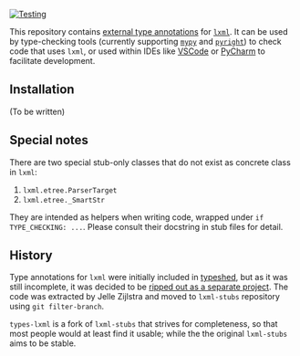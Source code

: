 [![Testing](https://github.com/abelcheung/types-lxml/actions/workflows/test.yml/badge.svg)](https://github.com/abelcheung/types-lxml/actions/workflows/test.yml/badge.svg)

This repository contains [external type annotations](https://peps.python.org/pep-0561/) for [`lxml`](http://lxml.de/). It can be used by type-checking tools (currently supporting [`mypy`](https://pypi.org/project/mypy/) and [`pyright`](https://github.com/Microsoft/pyright)) to check code that uses `lxml`, or used within IDEs like [VSCode](https://code.visualstudio.com/) or [PyCharm](https://www.jetbrains.com/pycharm/) to facilitate development.

## Installation

(To be written)

## Special notes
There are two special stub-only classes that do not exist as concrete class in `lxml`:

1. `lxml.etree.ParserTarget`
2. `lxml.etree._SmartStr`

They are intended as helpers when writing code, wrapped under
`if TYPE_CHECKING: ...`. Please consult their docstring in stub files for detail.

## History

Type annotations for `lxml` were initially included in [typeshed](https://www.github.com/python/typeshed), but as it was still incomplete, it was decided to be [ripped out as a separate project](https://github.com/python/typeshed/issues/525).
The code was extracted by Jelle Zijlstra and moved to `lxml-stubs` repository using `git filter-branch`.

`types-lxml` is a fork of `lxml-stubs` that strives for completeness, so that most people would at least find it usable; while the the original `lxml-stubs` aims to be stable.

